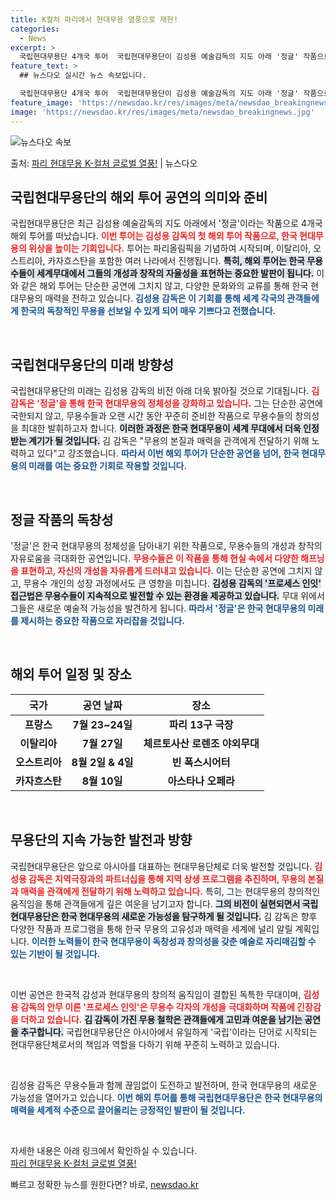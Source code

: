 ```yaml
---
title: K컬처 파리에서 현대무용 열풍으로 재현!
categories:
  - News
excerpt: >
  국립현대무용단 4개국 투어  국립현대무용단이 김성용 예술감독의 지도 아래 '정글' 작품으로 4개국 투어를 나…
feature_text: >
  ## 뉴스다오 실시간 뉴스 속보입니다.

  국립현대무용단 4개국 투어  국립현대무용단이 김성용 예술감독의 지도 아래 '정글' 작품으로 4개국 투어를 나…
feature_image: 'https://newsdao.kr/res/images/meta/newsdao_breakingnews.jpg'
image: 'https://newsdao.kr/res/images/meta/newsdao_breakingnews.jpg'
---
```


![뉴스다오 속보](https://newsdao.kr/res/images/meta/newsdao_breakingnews.jpg)

<p>출처: <a href="https://newsdao.kr/4926" rel="dofollow">파리 현대무용 K-컬처 글로벌 열풍!</a> | 뉴스다오</p>

<h2 data-ke-size="size26">국립현대무용단의 해외 투어 공연의 의미와 준비</h2>

<p data-ke-size="size16">국립현대무용단은 최근 김성용 예술감독의 지도 아래에서 '정글'이라는 작품으로 4개국 해외 투어를 떠났습니다. <b><span style="color: #ee2323;">이번 투어는 김성용 감독의 첫 해외 투어 작품으로, 한국 현대무용의 위상을 높이는 기회입니다.</span></b> 투어는 파리올림픽을 기념하여 시작되며, 이탈리아, 오스트리아, 카자흐스탄을 포함한 여러 나라에서 진행됩니다. <b><span style="background-color: #21538527;">특히, 해외 투어는 한국 무용수들이 세계무대에서 그들의 개성과 창작의 자율성을 표현하는 중요한 발판이 됩니다.</span></b> 이와 같은 해외 투어는 단순한 공연에 그치지 않고, 다양한 문화와의 교류를 통해 한국 현대무용의 매력을 전하고 있습니다. <b><span style="color: #1a5490;">김성용 감독은 이 기회를 통해 세계 각국의 관객들에게 한국의 독창적인 무용을 선보일 수 있게 되어 매우 기쁘다고 전했습니다.</span></b></p>

<p data-ke-size="size16">&nbsp;</p>

<h2 data-ke-size="size26">국립현대무용단의 미래 방향성</h2>

<p data-ke-size="size16">국립현대무용단의 미래는 김성용 감독의 비전 아래 더욱 밝아질 것으로 기대됩니다. <b><span style="color: #ee2323;">김 감독은 '정글'을 통해 한국 현대무용의 정체성을 강화하고 있습니다.</span></b> 그는 단순한 공연에 국한되지 않고, 무용수들과 오랜 시간 동안 꾸준히 준비한 작품으로 무용수들의 창의성을 최대한 발휘하고자 합니다. <b><span style="background-color: #21538527;">이러한 과정은 한국 현대무용이 세계 무대에서 더욱 인정받는 계기가 될 것입니다.</span></b> 김 감독은 "무용의 본질과 매력을 관객에게 전달하기 위해 노력하고 있다"고 강조했습니다. <b><span style="color: #1a5490;">따라서 이번 해외 투어가 단순한 공연을 넘어, 한국 현대무용의 미래를 여는 중요한 기회로 작용할 것입니다.</span></b></p>

<p data-ke-size="size16">&nbsp;</p>

<h2 data-ke-size="size26">정글 작품의 독창성</h2>

<p data-ke-size="size16">'정글'은 한국 현대무용의 정체성을 담아내기 위한 작품으로, 무용수들의 개성과 창작의 자유로움을 극대화한 공연입니다. <b><span style="color: #ee2323;">무용수들은 이 작품을 통해 현실 속에서 다양한 해프닝을 표현하고, 자신의 개성을 자유롭게 드러내고 있습니다.</span></b> 이는 단순한 공연에 그치지 않고, 무용수 개인의 성장 과정에서도 큰 영향을 미칩니다. <b><span style="background-color: #21538527;">김성용 감독의 '프로세스 인잇' 접근법은 무용수들이 지속적으로 발전할 수 있는 환경을 제공하고 있습니다.</span></b> 무대 위에서 그들은 새로운 예술적 가능성을 발견하게 됩니다. <b><span style="color: #1a5490;">따라서 '정글'은 한국 현대무용의 미래를 제시하는 중요한 작품으로 자리잡을 것입니다.</span></b></p>

<p data-ke-size="size16">&nbsp;</p>

<h2 data-ke-size="size26">해외 투어 일정 및 장소</h2>

<table>
  <thead>
    <tr>
      <th>국가</th>
      <th>공연 날짜</th>
      <th>장소</th>
    </tr>
  </thead>
  <tbody>
    <tr>
      <td style="text-align: center; height: 17px;"><b>프랑스</b></td>
      <td style="text-align: center; height: 17px;"><b>7월 23~24일</b></td>
      <td style="text-align: center; height: 17px;"><b>파리 13구 극장</b></td>
    </tr>
    <tr>
      <td style="text-align: center; height: 17px;"><b>이탈리아</b></td>
      <td style="text-align: center; height: 17px;"><b>7월 27일</b></td>
      <td style="text-align: center; height: 17px;"><b>체르토사산 로렌조 야외무대</b></td>
    </tr>
    <tr>
      <td style="text-align: center; height: 17px;"><b>오스트리아</b></td>
      <td style="text-align: center; height: 17px;"><b>8월 2일 & 4일</b></td>
      <td style="text-align: center; height: 17px;"><b>빈 폭스시어터</b></td>
    </tr>
    <tr>
      <td style="text-align: center; height: 17px;"><b>카자흐스탄</b></td>
      <td style="text-align: center; height: 17px;"><b>8월 10일</b></td>
      <td style="text-align: center; height: 17px;"><b>아스타나 오페라</b></td>
    </tr>
  </tbody>
</table>

<p data-ke-size="size16">&nbsp;</p>

<h2 data-ke-size="size26">무용단의 지속 가능한 발전과 방향</h2>

<p data-ke-size="size16">국립현대무용단은 앞으로 아시아를 대표하는 현대무용단체로 더욱 발전할 것입니다. <b><span style="color: #ee2323;">김성용 감독은 지역극장과의 파트너십을 통해 지역 상생 프로그램을 추진하며, 무용의 본질과 매력을 관객에게 전달하기 위해 노력하고 있습니다.</span></b> 특히, 그는 현대무용의 창의적인 움직임을 통해 관객들에게 깊은 여운을 남기고자 합니다. <b><span style="background-color: #21538527;">그의 비전이 실현되면서 국립현대무용단은 한국 현대무용의 새로운 가능성을 탐구하게 될 것입니다.</span></b> 김 감독은 향후 다양한 작품과 프로그램을 통해 한국 무용의 고유성과 매력을 세계에 널리 알릴 계획입니다. <b><span style="color: #1a5490;">이러한 노력들이 한국 현대무용이 독창성과 창의성을 갖춘 예술로 자리매김할 수 있는 기반이 될 것입니다.</span></b></p>

<p data-ke-size="size16">&nbsp;</p>

<p data-ke-size="size16">이번 공연은 한국적 감성과 현대무용의 창의적 움직임이 결합된 독특한 무대이며, <b><span style="color: #ee2323;">김성용 감독의 안무 이론 '프로세스 인잇'은 무용수 각자의 개성을 극대화하며 작품에 긴장감을 더하고 있습니다.</span></b> <b><span style="background-color: #21538527;">김 감독이 가진 무용 철학은 관객들에게 고민과 여운을 남기는 공연을 추구합니다.</span></b> 국립현대무용단은 아시아에서 유일하게 '국립'이라는 단어로 시작되는 현대무용단체로서의 책임과 역할을 다하기 위해 꾸준히 노력하고 있습니다.</p>

<p data-ke-size="size16">&nbsp;</p>

<p data-ke-size="size16">김성용 감독은 무용수들과 함께 끊임없이 도전하고 발전하며, 한국 현대무용의 새로운 가능성을 열어가고 있습니다. <b><span style="color: #1a5490;">이번 해외 투어를 통해 국립현대무용단은 한국 현대무용의 매력을 세계적 수준으로 끌어올리는 긍정적인 발판이 될 것입니다.</span></b></p>

<p data-ke-size="size16">&nbsp;</p>

<p data-ke-size="size16">자세한 내용은 아래 링크에서 확인하실 수 있습니다.<br/>
<a href="https://newsdao.kr/4926">파리 현대무용 K-컬처 글로벌 열풍!</a>
</p> 

빠르고 정확한 뉴스를 원한다면? 바로, <a href="https://newsdao.kr" rel="dofollow">newsdao.kr</a>


